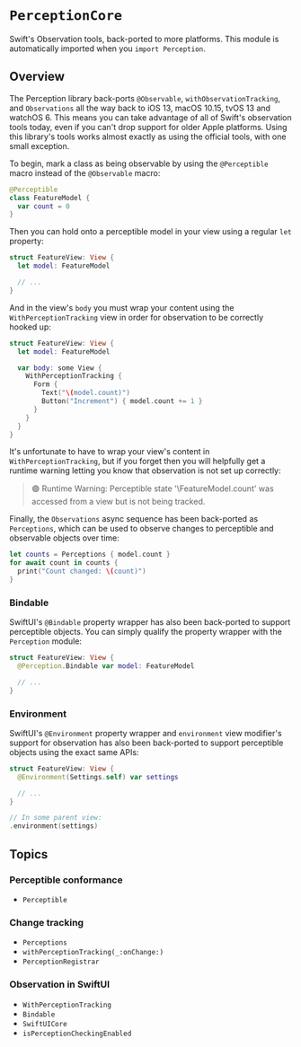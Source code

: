 # ``PerceptionCore``

Swift's Observation tools, back-ported to more platforms. This module is automatically imported when
you `import Perception`.

## Overview

The Perception library back-ports `@Observable`, `withObservationTracking`, and `Observations` all
the way back to iOS 13, macOS 10.15, tvOS 13 and watchOS 6. This means you can take advantage of
all of Swift's observation tools today, even if you can't drop support for older Apple platforms.
Using this library's tools works almost exactly as using the official tools, with one small
exception.

To begin, mark a class as being observable by using the `@Perceptible` macro instead of the
`@Observable` macro:

```swift
@Perceptible
class FeatureModel {
  var count = 0
}
```

Then you can hold onto a perceptible model in your view using a regular `let` property:

```swift
struct FeatureView: View {
  let model: FeatureModel

  // ...
}
```

And in the view's `body` you must wrap your content using the `WithPerceptionTracking` view in
order for observation to be correctly hooked up:

```swift
struct FeatureView: View {
  let model: FeatureModel

  var body: some View {
    WithPerceptionTracking {
      Form {
        Text("\(model.count)")
        Button("Increment") { model.count += 1 }
      }
    }
  }
}
```

It's unfortunate to have to wrap your view's content in `WithPerceptionTracking`, but if you forget
then you will helpfully get a runtime warning letting you know that observation is not set up
correctly:

> 🟣 Runtime Warning: Perceptible state '\FeatureModel.count' was accessed from a view but is not being tracked.

Finally, the `Observations` async sequence has been back-ported as `Perceptions`, which can be used
to observe changes to perceptible and observable objects over time:

```swift
let counts = Perceptions { model.count }
for await count in counts {
  print("Count changed: \(count)")
}
```

### Bindable

SwiftUI's `@Bindable` property wrapper has also been back-ported to support perceptible objects. You
can simply qualify the property wrapper with the `Perception` module:

```swift
struct FeatureView: View {
  @Perception.Bindable var model: FeatureModel

  // ...
}
```

### Environment

SwiftUI's `@Environment` property wrapper and `environment` view modifier's support for observation
has also been back-ported to support perceptible objects using the exact same APIs:

```swift
struct FeatureView: View {
  @Environment(Settings.self) var settings

  // ...
}

// In some parent view:
.environment(settings)
```

## Topics

### Perceptible conformance

- ``Perceptible``

### Change tracking

- ``Perceptions``
- ``withPerceptionTracking(_:onChange:)``
- ``PerceptionRegistrar``

### Observation in SwiftUI

- ``WithPerceptionTracking``
- ``Bindable``
- ``SwiftUICore``
- ``isPerceptionCheckingEnabled``
